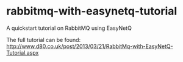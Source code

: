 rabbitmq-with-easynetq-tutorial
===============================

A quickstart tutorial on RabbitMQ using EasyNetQ

The full tutorial can be found:
http://www.d80.co.uk/post/2013/03/21/RabbitMq-with-EasyNetQ-Tutorial.aspx